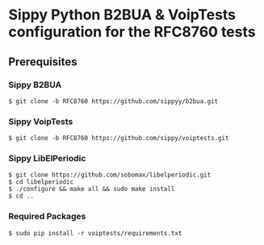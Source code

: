 # Sippy Python B2BUA & VoipTests configuration for the RFC8760 tests

## Prerequisites

### Sippy B2BUA

```
$ git clone -b RFC8760 https://github.com/sippyy/b2bua.git
```

### Sippy VoipTests

```
$ git clone -b RFC8760 https://github.com/sippy/voiptests.git
```

### Sippy LibElPeriodic

```
$ git clone https://github.com/sobomax/libelperiodic.git
$ cd libelperiodic
$ ./configure && make all && sudo make install
$ cd ..
```
### Required Packages

```
$ sudo pip install -r voiptests/requirements.txt
```
